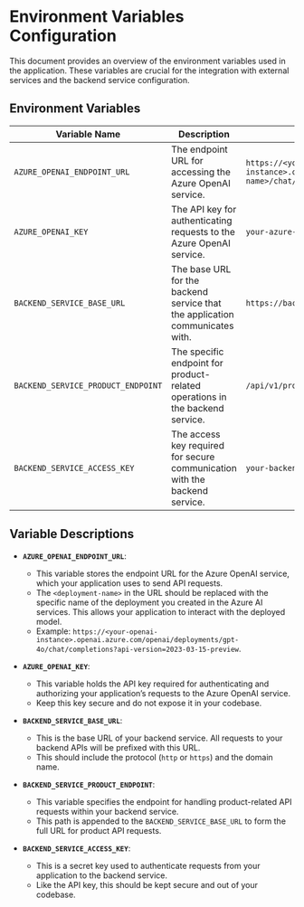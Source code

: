 # Environment Variables Configuration

This document provides an overview of the environment variables used in the application. These variables are crucial for the integration with external services and the backend service configuration.

## Environment Variables

| Variable Name                     | Description                                                                 | Example Value                                                                                                                          |
|-----------------------------------|-----------------------------------------------------------------------------|----------------------------------------------------------------------------------------------------------------------------------------|
| `AZURE_OPENAI_ENDPOINT_URL`        | The endpoint URL for accessing the Azure OpenAI service.                    | `https://<your-openai-instance>.openai.azure.com/openai/deployments/<deployment-name>/chat/completions?api-version=2023-03-15-preview` |
| `AZURE_OPENAI_KEY`                 | The API key for authenticating requests to the Azure OpenAI service.        | `your-azure-openai-api-key`                                                                                                            |
| `BACKEND_SERVICE_BASE_URL`         | The base URL for the backend service that the application communicates with.| `https://backend-service.example.com`                                                                                                  |
| `BACKEND_SERVICE_PRODUCT_ENDPOINT` | The specific endpoint for product-related operations in the backend service.| `/api/v1/products`                                                                                                                     |
| `BACKEND_SERVICE_ACCESS_KEY`       | The access key required for secure communication with the backend service.  | `your-backend-service-access-key`                                                                                                      |

## Variable Descriptions

- **`AZURE_OPENAI_ENDPOINT_URL`**:
    - This variable stores the endpoint URL for the Azure OpenAI service, which your application uses to send API requests.
    - The `<deployment-name>` in the URL should be replaced with the specific name of the deployment you created in the Azure AI services. This allows your application to interact with the deployed model.
    - Example: `https://<your-openai-instance>.openai.azure.com/openai/deployments/gpt-4o/chat/completions?api-version=2023-03-15-preview`.

- **`AZURE_OPENAI_KEY`**:
    - This variable holds the API key required for authenticating and authorizing your application’s requests to the Azure OpenAI service.
    - Keep this key secure and do not expose it in your codebase.

- **`BACKEND_SERVICE_BASE_URL`**:
    - This is the base URL of your backend service. All requests to your backend APIs will be prefixed with this URL.
    - This should include the protocol (`http` or `https`) and the domain name.

- **`BACKEND_SERVICE_PRODUCT_ENDPOINT`**:
    - This variable specifies the endpoint for handling product-related API requests within your backend service.
    - This path is appended to the `BACKEND_SERVICE_BASE_URL` to form the full URL for product API requests.

- **`BACKEND_SERVICE_ACCESS_KEY`**:
    - This is a secret key used to authenticate requests from your application to the backend service.
    - Like the API key, this should be kept secure and out of your codebase.
